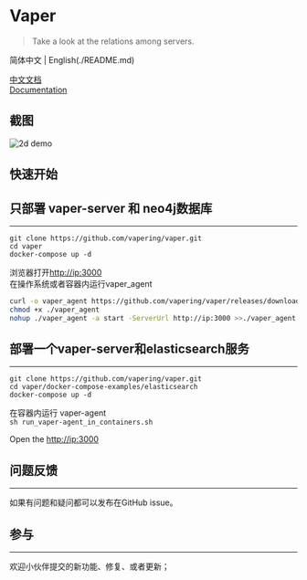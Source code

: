 # Vaper

> Take a look at the relations among servers.  


简体中文  | English(./README.md)

[中文文档](https://vapering.github.io/vaper/#/zh-cn/)  
[Documentation](https://vapering.github.io/vaper/#/)    

## 截图
![2d demo](https://vapering.github.io/vaper/imgs/demo-pc.jpg "2d demo")  
## 快速开始
## 只部署 vaper-server 和 neo4j数据库
***
```shell
git clone https://github.com/vapering/vaper.git
cd vaper
docker-compose up -d
```
浏览器打开[http://ip:3000](http://vaper-server:3000)  
在操作系统或者容器内运行vaper_agent
```bash
curl -o vaper_agent https://github.com/vapering/vaper/releases/download/v0.0.1/vaper_agent
chmod +x ./vaper_agent
nohup ./vaper_agent -a start -ServerUrl http://ip:3000 >>./vaper_agent.log 2>&1 &
```

## 部署一个vaper-server和elasticsearch服务  
***
```shell
git clone https://github.com/vapering/vaper.git
cd vaper/docker-compose-examples/elasticsearch
docker-compose up -d
```
在容器内运行 vaper-agent   
`sh run_vaper-agent_in_containers.sh`

Open the [http://ip:3000](http://vaper-server:3000)  

## 问题反馈
***
如果有问题和疑问都可以发布在GitHub issue。

## 参与  
***  
欢迎小伙伴提交的新功能、修复、或者更新；
